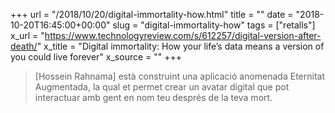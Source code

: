 +++
url = "/2018/10/20/digital-immortality-how.html"
title = ""
date = "2018-10-20T16:45:00+00:00"
slug = "digital-immortality-how"
tags = ["retalls"]
x_url = "https://www.technologyreview.com/s/612257/digital-version-after-death/"
x_title = "Digital immortality: How your life’s data means a version of you could live forever"
x_source = ""
+++


> [Hossein Rahnama] està construint una aplicació anomenada Eternitat Augmentada, la qual et permet crear un avatar digital que pot interactuar amb gent en nom teu després de la teva mort.
